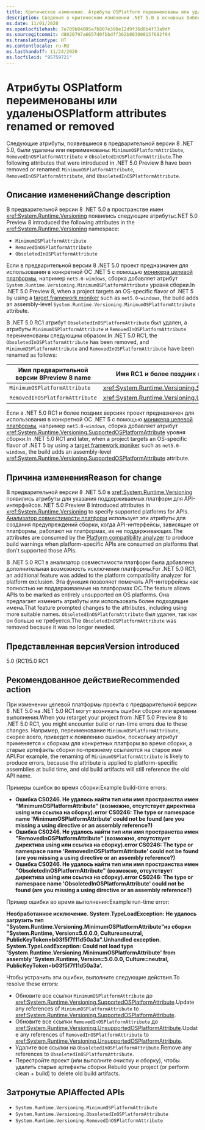 ```yaml
---
title: Критическое изменение. Атрибуты OSPlatform переименованы или удалены
description: Сведения о критическом изменении .NET 5.0 в основных библиотеках .NET, где атрибуты платформы ОС, появившиеся в предварительной версии, были удалены или переименованы.
ms.date: 11/01/2020
ms.openlocfilehash: 7e709b84005a7b807e390e12d9f36d8b4f73a9df
ms.sourcegitcommit: d8020797a6657d0fbbdff362b80300815f682f94
ms.translationtype: HT
ms.contentlocale: ru-RU
ms.lasthandoff: 11/24/2020
ms.locfileid: "95759721"
---
```

# <a name="osplatform-attributes-renamed-or-removed"></a><span data-ttu-id="577b8-103">Атрибуты OSPlatform переименованы или удалены</span><span class="sxs-lookup"><span data-stu-id="577b8-103">OSPlatform attributes renamed or removed</span></span>

<span data-ttu-id="577b8-104">Следующие атрибуты, появившиеся в предварительной версии 8 .NET 5.0, были удалены или переименованы: `MinimumOSPlatformAttribute`, `RemovedInOSPlatformAttribute` и `ObsoletedInOSPlatformAttribute`.</span><span class="sxs-lookup"><span data-stu-id="577b8-104">The following attributes that were introduced in .NET 5.0 Preview 8 have been removed or renamed: `MinimumOSPlatformAttribute`, `RemovedInOSPlatformAttribute`, and `ObsoletedInOSPlatformAttribute`.</span></span>

## <a name="change-description"></a><span data-ttu-id="577b8-105">Описание изменений</span><span class="sxs-lookup"><span data-stu-id="577b8-105">Change description</span></span>

<span data-ttu-id="577b8-106">В предварительной версии 8 .NET 5.0 в пространстве имен <xref:System.Runtime.Versioning> появились следующие атрибуты:</span><span class="sxs-lookup"><span data-stu-id="577b8-106">.NET 5.0 Preview 8 introduced the following attributes in the <xref:System.Runtime.Versioning> namespace:</span></span>

- `MinimumOSPlatformAttribute`
- `RemovedInOSPlatformAttribute`
- `ObsoletedInOSPlatformAttribute`

<span data-ttu-id="577b8-107">Если в предварительной версии 8 .NET 5.0 проект предназначен для использования в конкретной ОС .NET 5 с помощью [моникера целевой платформы](../../../../standard/frameworks.md), например `net5.0-windows`, сборка добавляет атрибут `System.Runtime.Versioning.MinimumOSPlatformAttribute` уровня сборки.</span><span class="sxs-lookup"><span data-stu-id="577b8-107">In .NET 5.0 Preview 8, when a project targets an OS-specific flavor of .NET 5 by using a [target framework moniker](../../../../standard/frameworks.md) such as `net5.0-windows`, the build adds an assembly-level `System.Runtime.Versioning.MinimumOSPlatformAttribute` attribute.</span></span>

<span data-ttu-id="577b8-108">В .NET 5.0 RC1 атрибут `ObsoletedInOSPlatformAttribute` был удален, а атрибуты `MinimumOSPlatformAttribute` и `RemovedInOSPlatformAttribute` переименованы следующим образом.</span><span class="sxs-lookup"><span data-stu-id="577b8-108">In .NET 5.0 RC1, the `ObsoletedInOSPlatformAttribute` has been removed, and `MinimumOSPlatformAttribute` and `RemovedInOSPlatformAttribute` have been renamed as follows:</span></span>

| <span data-ttu-id="577b8-109">Имя предварительной версии 8</span><span class="sxs-lookup"><span data-stu-id="577b8-109">Preview 8 name</span></span> | <span data-ttu-id="577b8-110">Имя RC1 и более поздних версий</span><span class="sxs-lookup"><span data-stu-id="577b8-110">RC1 and later name</span></span> |
| - | - |
| `MinimumOSPlatformAttribute` | <xref:System.Runtime.Versioning.SupportedOSPlatformAttribute> |
| `RemovedInOSPlatformAttribute` | <xref:System.Runtime.Versioning.UnsupportedOSPlatformAttribute> |

<span data-ttu-id="577b8-111">Если в .NET 5.0 RC1 и более поздних версиях проект предназначен для использования в конкретной ОС .NET 5 с помощью [моникера целевой платформы](../../../../standard/frameworks.md), например `net5.0-windows`, сборка добавляет атрибут <xref:System.Runtime.Versioning.SupportedOSPlatformAttribute> уровня сборки.</span><span class="sxs-lookup"><span data-stu-id="577b8-111">In .NET 5.0 RC1 and later, when a project targets an OS-specific flavor of .NET 5 by using a [target framework moniker](../../../../standard/frameworks.md) such as `net5.0-windows`, the build adds an assembly-level <xref:System.Runtime.Versioning.SupportedOSPlatformAttribute> attribute.</span></span>

## <a name="reason-for-change"></a><span data-ttu-id="577b8-112">Причина изменения</span><span class="sxs-lookup"><span data-stu-id="577b8-112">Reason for change</span></span>

<span data-ttu-id="577b8-113">В предварительной версии 8 .NET 5.0 в <xref:System.Runtime.Versioning> появились атрибуты для указания поддерживаемых платформ для API-интерфейсов.</span><span class="sxs-lookup"><span data-stu-id="577b8-113">.NET 5.0 Preview 8 introduced attributes in <xref:System.Runtime.Versioning> to specify supported platforms for APIs.</span></span> <span data-ttu-id="577b8-114">[Анализатор совместимости платформ](../../../../core/compatibility/code-analysis.md#ca1416-platform-compatibility) использует эти атрибуты для создания предупреждений сборки, когда API-интерфейсы, зависящие от платформы, работают на платформах, их не поддерживающих.</span><span class="sxs-lookup"><span data-stu-id="577b8-114">The attributes are consumed by the [Platform compatibility analyzer](../../../../core/compatibility/code-analysis.md#ca1416-platform-compatibility) to produce build warnings when platform-specific APIs are consumed on platforms that don't supported those APIs.</span></span>

<span data-ttu-id="577b8-115">В .NET 5.0 RC1 в анализатор совместимости платформ была добавлена дополнительная возможность исключения платформы.</span><span class="sxs-lookup"><span data-stu-id="577b8-115">For .NET 5.0 RC1, an additional feature was added to the platform compatibility analyzer for platform exclusion.</span></span> <span data-ttu-id="577b8-116">Эта функция позволяет помечать API-интерфейсы как полностью не поддерживаемые на платформах ОС.</span><span class="sxs-lookup"><span data-stu-id="577b8-116">The feature allows APIs to be marked as entirely unsupported on OS platforms.</span></span> <span data-ttu-id="577b8-117">Она предлагает изменить атрибуты или использовать более подходящие имена.</span><span class="sxs-lookup"><span data-stu-id="577b8-117">That feature prompted changes to the attributes, including using more suitable names.</span></span> <span data-ttu-id="577b8-118">`ObsoletedInOSPlatformAttribute` был удален, так как он больше не требуется.</span><span class="sxs-lookup"><span data-stu-id="577b8-118">The `ObsoletedInOSPlatformAttribute` was removed because it was no longer needed.</span></span>

## <a name="version-introduced"></a><span data-ttu-id="577b8-119">Представленная версия</span><span class="sxs-lookup"><span data-stu-id="577b8-119">Version introduced</span></span>

<span data-ttu-id="577b8-120">5.0 (RC1)</span><span class="sxs-lookup"><span data-stu-id="577b8-120">5.0 RC1</span></span>

## <a name="recommended-action"></a><span data-ttu-id="577b8-121">Рекомендованное действие</span><span class="sxs-lookup"><span data-stu-id="577b8-121">Recommended action</span></span>

<span data-ttu-id="577b8-122">При изменении целевой платформы проекта с предварительной версии 8 .NET 5.0 на .NET 5.0 RC1 могут возникать ошибки сборки или времени выполнения.</span><span class="sxs-lookup"><span data-stu-id="577b8-122">When you retarget your project from .NET 5.0 Preview 8 to .NET 5.0 RC1, you might encounter build or run-time errors due to these changes.</span></span> <span data-ttu-id="577b8-123">Например, переименование `MinimumOSPlatformAttribute`, скорее всего, приведет к появлению ошибок, поскольку атрибут применяется к сборкам для конкретных платформ во время сборки, а старые артефакты сборки по-прежнему ссылаются на старое имя API.</span><span class="sxs-lookup"><span data-stu-id="577b8-123">For example, the renaming of `MinimumOSPlatformAttribute` is likely to produce errors, because the attribute is applied to platform-specific assemblies at build time, and old build artifacts will still reference the old API name.</span></span>

<span data-ttu-id="577b8-124">Примеры ошибок во время сборки:</span><span class="sxs-lookup"><span data-stu-id="577b8-124">Example build-time errors:</span></span>

- <span data-ttu-id="577b8-125">**Ошибка CS0246. Не удалось найти тип или имя пространства имен "MinimumOSPlatformAttribute" (возможно, отсутствует директива using или ссылка на сборку).**</span><span class="sxs-lookup"><span data-stu-id="577b8-125">**error CS0246: The type or namespace name 'MinimumOSPlatformAttribute' could not be found (are you missing a using directive or an assembly reference?)**</span></span>
- <span data-ttu-id="577b8-126">**Ошибка CS0246. Не удалось найти тип или имя пространства имен "RemovedInOSPlatformAttribute" (возможно, отсутствует директива using или ссылка на сборку).**</span><span class="sxs-lookup"><span data-stu-id="577b8-126">**error CS0246: The type or namespace name 'RemovedInOSPlatformAttribute' could not be found (are you missing a using directive or an assembly reference?)**</span></span>
- <span data-ttu-id="577b8-127">**Ошибка CS0246. Не удалось найти тип или имя пространства имен "ObsoletedInOSPlatformAttribute" (возможно, отсутствует директива using или ссылка на сборку).**</span><span class="sxs-lookup"><span data-stu-id="577b8-127">**error CS0246: The type or namespace name 'ObsoletedInOSPlatformAttribute' could not be found (are you missing a using directive or an assembly reference?)**</span></span>

<span data-ttu-id="577b8-128">Пример ошибки во время выполнения:</span><span class="sxs-lookup"><span data-stu-id="577b8-128">Example run-time error:</span></span>

<span data-ttu-id="577b8-129">**Необработанное исключение. System.TypeLoadException: Не удалось загрузить тип "System.Runtime.Versioning.MinimumOSPlatformAttribute"из сборки "System.Runtime, Version=5.0.0.0, Culture=neutral, PublicKeyToken=b03f5f7f11d50a3a".**</span><span class="sxs-lookup"><span data-stu-id="577b8-129">**Unhandled exception. System.TypeLoadException: Could not load type 'System.Runtime.Versioning.MinimumOSPlatformAttribute' from assembly 'System.Runtime, Version=5.0.0.0, Culture=neutral, PublicKeyToken=b03f5f7f11d50a3a'.**</span></span>

<span data-ttu-id="577b8-130">Чтобы устранить эти ошибки, выполните следующие действия.</span><span class="sxs-lookup"><span data-stu-id="577b8-130">To resolve these errors:</span></span>

- <span data-ttu-id="577b8-131">Обновите все ссылки `MinimumOSPlatformAttribute` до <xref:System.Runtime.Versioning.SupportedOSPlatformAttribute>.</span><span class="sxs-lookup"><span data-stu-id="577b8-131">Update any references of `MinimumOSPlatformAttribute` to <xref:System.Runtime.Versioning.SupportedOSPlatformAttribute>.</span></span>
- <span data-ttu-id="577b8-132">Обновите все ссылки `RemovedInOSPlatformAttribute` до <xref:System.Runtime.Versioning.UnsupportedOSPlatformAttribute>.</span><span class="sxs-lookup"><span data-stu-id="577b8-132">Update any references of `RemovedInOSPlatformAttribute` to <xref:System.Runtime.Versioning.UnsupportedOSPlatformAttribute>.</span></span>
- <span data-ttu-id="577b8-133">Удалите все ссылки на `ObsoletedInOSPlatformAttribute`.</span><span class="sxs-lookup"><span data-stu-id="577b8-133">Remove any references to `ObsoletedInOSPlatformAttribute`.</span></span>
- <span data-ttu-id="577b8-134">Перестройте проект (или выполните очистку и сборку), чтобы удалить старые артефакты сборки.</span><span class="sxs-lookup"><span data-stu-id="577b8-134">Rebuild your project (or perform clean + build) to delete old build artifacts.</span></span>

## <a name="affected-apis"></a><span data-ttu-id="577b8-135">Затронутые API</span><span class="sxs-lookup"><span data-stu-id="577b8-135">Affected APIs</span></span>

- `System.Runtime.Versioning.MinimumOSPlatformAttribute`
- `System.Runtime.Versioning.ObsoletedInOSPlatformAttribute`
- `System.Runtime.Versioning.RemovedInOSPlatformAttribute`

<!--

### Category

Core .NET libraries

### Affected APIs

- `T:System.Runtime.Versioning.MinimumOSPlatformAttribute`
- `T:System.Runtime.Versioning.ObsoletedInOSPlatformAttribute`
- `T:System.Runtime.Versioning.RemovedInOSPlatformAttribute`

-->
